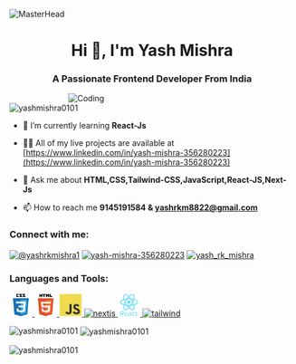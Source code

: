 ![MasterHead](https://as1.ftcdn.net/v2/jpg/03/77/08/22/1000_F_377082215_XdCMMLYICc9uDtX4bFLP7k0bfRf5rAPF.jpg)

<h1 align="center">Hi 👋, I'm Yash Mishra</h1>
<h3 align="center">A Passionate Frontend Developer From India</h3>
<img align="right" alt="Coding" width="400" src="https://as1.ftcdn.net/v2/jpg/05/73/93/78/1000_F_573937841_4jJdktJUUt0Xgp0xdmv56bpLUyph5LRA.jpg">

<p align="left"> <img src="https://komarev.com/ghpvc/?username=yashmishra0101&label=Profile%20views&color=0e75b6&style=flat" alt="yashmishra0101" /> </p>

- 🌱 I’m currently learning **React-Js**

- 👨‍💻 All of my live projects are available at [https://www.linkedin.com/in/yash-mishra-356280223](https://www.linkedin.com/in/yash-mishra-356280223)

- 💬 Ask me about **HTML,CSS,Tailwind-CSS,JavaScript,React-JS,Next-Js**

- 📫 How to reach me **9145191584 & yashrkm8822@gmail.com**

<h3 align="left">Connect with me:</h3>
<p align="left">
<a href="https://twitter.com/@yashrkmishra1" target="blank"><img align="center" src="https://raw.githubusercontent.com/rahuldkjain/github-profile-readme-generator/master/src/images/icons/Social/twitter.svg" alt="@yashrkmishra1" height="30" width="40" /></a>
<a href="https://linkedin.com/in/yash-mishra-356280223" target="blank"><img align="center" src="https://raw.githubusercontent.com/rahuldkjain/github-profile-readme-generator/master/src/images/icons/Social/linked-in-alt.svg" alt="yash-mishra-356280223" height="30" width="40" /></a>
<a href="https://instagram.com/yash_rk_mishra" target="blank"><img align="center" src="https://raw.githubusercontent.com/rahuldkjain/github-profile-readme-generator/master/src/images/icons/Social/instagram.svg" alt="yash_rk_mishra" height="30" width="40" /></a>
</p>

<h3 align="left">Languages and Tools:</h3>
<p align="left"> <a href="https://www.w3schools.com/css/" target="_blank" rel="noreferrer"> <img src="https://raw.githubusercontent.com/devicons/devicon/master/icons/css3/css3-original-wordmark.svg" alt="css3" width="40" height="40"/> </a> <a href="https://www.w3.org/html/" target="_blank" rel="noreferrer"> <img src="https://raw.githubusercontent.com/devicons/devicon/master/icons/html5/html5-original-wordmark.svg" alt="html5" width="40" height="40"/> </a> <a href="https://developer.mozilla.org/en-US/docs/Web/JavaScript" target="_blank" rel="noreferrer"> <img src="https://raw.githubusercontent.com/devicons/devicon/master/icons/javascript/javascript-original.svg" alt="javascript" width="40" height="40"/> </a> <a href="https://nextjs.org/" target="_blank" rel="noreferrer"> <img src="http://surl.li/fyqpx" alt="nextjs" width="40" height="40"/> </a> <a href="https://reactjs.org/" target="_blank" rel="noreferrer"> <img src="https://raw.githubusercontent.com/devicons/devicon/master/icons/react/react-original-wordmark.svg" alt="react" width="40" height="40"/> </a> <a href="https://tailwindcss.com/" target="_blank" rel="noreferrer"> <img src="https://www.vectorlogo.zone/logos/tailwindcss/tailwindcss-icon.svg" alt="tailwind" width="40" height="40"/> </a> </p>

<p><img align="left" src="https://github-readme-stats.vercel.app/api/top-langs?username=yashmishra0101&show_icons=true&locale=en&layout=compact" alt="yashmishra0101" /></p>

<p>&nbsp;<img align="center" src="https://github-readme-stats.vercel.app/api?username=yashmishra0101&show_icons=true&locale=en" alt="yashmishra0101" /></p>

<p><img align="center" src="https://github-readme-streak-stats.herokuapp.com/?user=yashmishra0101&" alt="yashmishra0101" /></p>


